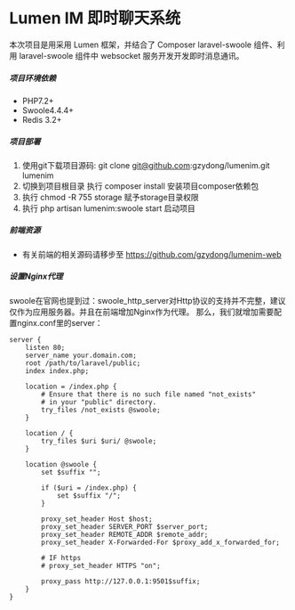 # Lumen IM 即时聊天系统
本次项目是用采用 Lumen 框架，并结合了 Composer laravel-swoole 组件、利用 laravel-swoole 组件中 websocket 服务开发开发即时消息通讯。


##### 项目环境依赖
- PHP7.2+
- Swoole4.4.4+
- Redis 3.2+


##### 项目部署
1. 使用git下载项目源码:  git clone git@github.com:gzydong/lumenim.git lumenim
2. 切换到项目根目录 执行 composer install  安装项目composer依赖包
3. 执行 chmod -R 755 storage 赋予storage目录权限
4. 执行 php artisan lumenim:swoole start 启动项目


##### 前端资源
- 有关前端的相关源码请移步至 https://github.com/gzydong/lumenim-web


##### 设置Nginx代理
swoole在官网也提到过：swoole_http_server对Http协议的支持并不完整，建议仅作为应用服务器。并且在前端增加Nginx作为代理。
那么，我们就增加需要配置nginx.conf里的server：
```
server {
    listen 80;
    server_name your.domain.com;
    root /path/to/laravel/public;
    index index.php;

    location = /index.php {
        # Ensure that there is no such file named "not_exists"
        # in your "public" directory.
        try_files /not_exists @swoole;
    }

    location / {
        try_files $uri $uri/ @swoole;
    }

    location @swoole {
        set $suffix "";

        if ($uri = /index.php) {
            set $suffix "/";
        }

        proxy_set_header Host $host;
        proxy_set_header SERVER_PORT $server_port;
        proxy_set_header REMOTE_ADDR $remote_addr;
        proxy_set_header X-Forwarded-For $proxy_add_x_forwarded_for;

        # IF https
        # proxy_set_header HTTPS "on";

        proxy_pass http://127.0.0.1:9501$suffix;
    }
}
```
